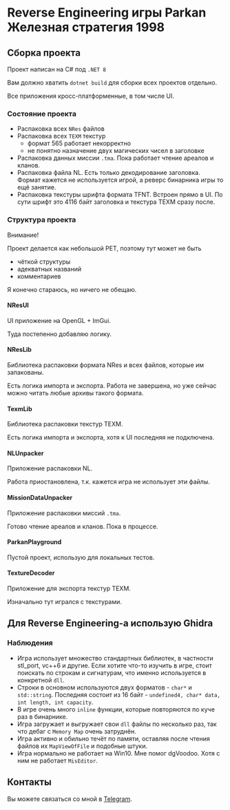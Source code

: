 # Reverse Engineering игры Parkan Железная стратегия 1998

## Сборка проекта

Проект написан на C# под `.NET 8`

Вам должно хватить `dotnet build` для сборки всех проектов отдельно.

Все приложения кросс-платформенные, в том числе UI.

### Состояние проекта

- Распаковка всех `NRes` файлов
- Распаковка всех `TEXM` текстур
  + формат 565 работает некорректно
  + не понятно назначение двух магических чисел в заголовке
- Распаковка данных миссии `.tma`. Пока работает чтение ареалов и кланов.
- Распаковка файла NL. Есть только декодирование заголовка. Формат кажется не используется игрой, а реверс бинарника игры то ещё занятие.
- Распаковка текстуры шрифта формата TFNT. Встроен прямо в UI. По сути шрифт это 4116 байт заголовка и текстура TEXM сразу после.


### Структура проекта

Внимание! 

Проект делается как небольшой PET, поэтому тут может не быть 
- чёткой структуры
- адекватных названий
- комментариев 

Я конечно стараюсь, но ничего не обещаю.

#### NResUI

UI приложение на OpenGL + ImGui.

Туда постепенно добавляю логику.

#### NResLib

Библиотека распаковки формата NRes и всех файлов, которые им запакованы. 

Есть логика импорта и экспорта. Работа не завершена, но уже сейчас можно читать любые архивы такого формата.

#### TexmLib

Библиотека распаковки текстур TEXM.

Есть логика импорта и экспорта, хотя к UI последняя не подключена.

#### NLUnpacker

Приложение распаковки NL.

Работа приостановлена, т.к. кажется игра не использует эти файлы.

#### MissionDataUnpacker

Приложение распаковки миссий `.tma`.

Готово чтение ареалов и кланов. Пока в процессе.

#### ParkanPlayground

Пустой проект, использую для локальных тестов.

#### TextureDecoder

Приложение для экспорта текстур TEXM.

Изначально тут игрался с текстурами.


## Для Reverse Engineering-а использую Ghidra

### Наблюдения 

- Игра использует множество стандартных библиотек, в частности stl_port, vc++6 и другие. Если хотите что-то изучить в игре, стоит поискать по строкам и сигнатурам, что именно используется в конкретной `dll`.
- Строки в основном используются двух форматов - `char*` и `std::string`. Последняя состоит из 16 байт - `undefined4, char* data, int length, int capacity`.
- В игре очень много `inline` функции, которые повторяются по куче раз в бинарнике. 
- Игра загружает и выгружает свои `dll` файлы по несколько раз, так что дебаг с `Memory Map` очень затруднён.
- Игра активно и обильно течёт по памяти, оставляя после чтения файлов их `MapViewOfFile` и подобные штуки.
- Игра нормально не работает на Win10. Мне помог dgVoodoo. Хотя с ним не работает `MisEditor`.

## Контакты

Вы можете связаться со мной в [Telegram](https://t.me/bird_egop).